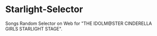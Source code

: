# Starlight-Selector
Songs Random Selector on Web for "THE IDOLM@STER CINDERELLA GIRLS STARLIGHT STAGE".
